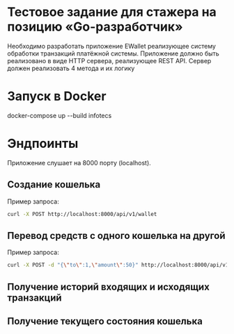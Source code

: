# Тестовое задание для стажера на позицию «Go-разработчик»
Необходимо разработать приложение EWallet реализующее систему обработки транзакций платёжной системы. Приложение должно быть реализовано в виде HTTP сервера, реализующее REST API. Сервер должен реализовать 4 метода и их логику

# Запуск в Docker
docker-compose up --build infotecs

# Эндпоинты
Приложение слушает на 8000 порту (localhost).

## Создание кошелька
Пример запроса:
```bash
curl -X POST http://localhost:8000/api/v1/wallet
```
## Перевод средств с одного кошелька на другой
Пример запроса:
```bash
curl -X POST -d "{\"to\":1,\"amount\":50}" http://localhost:8000/api/v1/wallet/2/send
```
## Получение историй входящих и исходящих транзакций

## Получение текущего состояния кошелька
